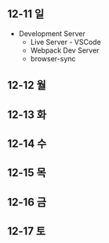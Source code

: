 ## 12-11 일
- Development Server
  - Live Server - VSCode
  - Webpack Dev Server
  - browser-sync

## 12-12 월

## 12-13 화

## 12-14 수

## 12-15 목

## 12-16 금

## 12-17 토


